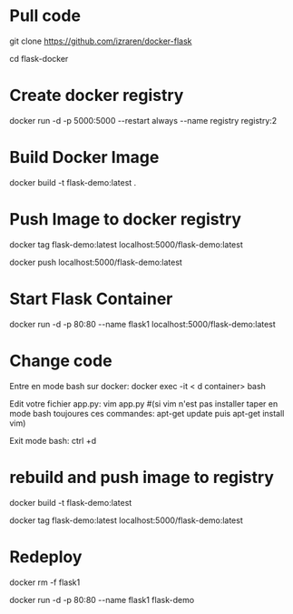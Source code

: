 # Pull code 

git clone https://github.com/izraren/docker-flask

cd flask-docker

# Create docker registry

docker run -d -p 5000:5000 --restart always --name registry registry:2

# Build Docker Image

docker build -t flask-demo:latest .

# Push Image to docker registry

docker tag flask-demo:latest localhost:5000/flask-demo:latest

docker push localhost:5000/flask-demo:latest

# Start Flask Container

docker run -d -p 80:80 --name flask1 localhost:5000/flask-demo:latest

# Change code
   Entre en mode bash sur docker:  docker exec -it < d container> bash
   
   Edit votre fichier app.py: vim app.py 
        #(si vim n'est pas installer taper en mode bash toujoures ces commandes: apt-get update puis apt-get install vim)
        
   Exit mode bash: ctrl +d
   
# rebuild and push image to registry

docker build -t flask-demo:latest

docker tag flask-demo:latest localhost:5000/flask-demo:latest

# Redeploy

docker rm -f flask1

docker run -d -p 80:80 --name flask1 flask-demo
